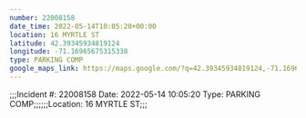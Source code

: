 ```yaml
---
number: 22008158
date_time: 2022-05-14T10:05:20+00:00
location: 16 MYRTLE ST
latitude: 42.39345934819124
longitude: -71.16965675315338
type: PARKING COMP
google_maps_link: https://maps.google.com/?q=42.39345934819124,-71.16965675315338
---
```


;;;Incident #: 22008158  Date: 2022-05-14 10:05:20   Type: PARKING COMP;;;;;;Location: 16 MYRTLE ST;;;
